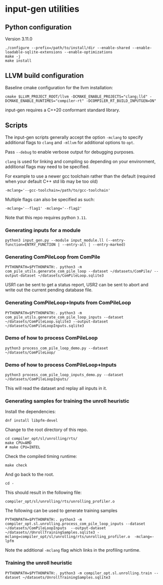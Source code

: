 # input-gen utilities

## Python configuration
Version 3.11.0
``` shell
./configure --prefix=/path/to/install/dir --enable-shared --enable-loadable-sqlite-extensions --enable-optimizations
make -j
make install
```

## LLVM build configuration

Baseline cmake configuration for the llvm installation:

``` 
cmake $LLVM_PROJECT_ROOT/llvm -DCMAKE_ENABLE_PROJECTS="clang;lld" -DCMAKE_ENABLE_RUNTIMES="compiler-rt" -DCOMPILER_RT_BUILD_INPUTGEN=ON"
```

input-gen requires a C++20 conformant standard library.

## Scripts

The input-gen scripts generally accept the option `-mclang` to specify
additional flags to `clang` and `-mllvm` for additional options to `opt`.

Pass `--debug` to enable verbose output for debugging purposes.

`clang` is used for linking and compiling so depending on your environment,
additional flags may need to be specified.

For example to use a newer gcc toolchain rather than the default (required when
your default C++ std lib may be too old)
``` shell
-mclang='--gcc-toolchain=/path/to/gcc-toolchain' 
```

Multiple flags can also be specified as such:
``` shell
-mclang='--flag1' -mclang='--flag2' 
```

Note that this repo requires python `3.11`.

### Generating inputs for a module

``` shell
python3 input_gen.py --module input_module.ll (--entry-function=ENTRY_FUNCTION | --entry-all | --entry-marked)
```

### Generating ComPileLoop from ComPile

``` shell
PYTHONPATH=$PYTHONPATH:. python3 -m com_pile_utils.generate_com_pile_loop --dataset ~/datasets/ComPile/ --output-dataset ~/datasets/ComPileLoop.sqlite3
```

USR1 can be sent to get a status report, USR2 can be sent to abort and write out
the current pending database file.

### Generating ComPileLoop+Inputs from ComPileLoop

``` shell
PYTHONPATH=$PYTHONPATH:. python3 -m com_pile_utils.generate_com_pile_loop_inputs --dataset ~/datasets/ComPileLoop.sqlite3 --output-dataset ~/datasets/ComPileLoopInputs.sqlite3
```

### Demo of how to process ComPileLoop

``` shell
python3 process_com_pile_loop_demo.py --dataset ~/datasets/ComPileLoop/
```

### Demo of how to process ComPileLoop+Inputs

``` shell
python3 process_com_pile_loop_inputs_demo.py --dataset ~/datasets/ComPileLoopInputs/
```

This will read the dataset and replay all inputs in it.

### Generating samples for training the unroll heuristic

Install the dependencies:

``` shell
dnf install libpfm-devel
```

Change to the root directory of this repo.

``` shell
cd compiler_opt/sl/unrolling/rts/
make CPU=AMD
# make CPU=INTEL
```

Check the compiled timing runtime:

```
make check
```

And go back to the root.

```
cd -
```

This should result in the following file:

``` shell
compiler_opt/sl/unrolling/rts/unrolling_profiler.o
```

The following can be used to generate training samples
``` shell
PYTHONPATH=$PYTHONPATH:. python3 -m compiler_opt.sl.unrolling.process_com_pile_loop_inputs --dataset ~/datasets/ComPileLoopInputs  --output-dataset ~/datasets//UnrollTrainingSamples.sqlite3 -mclang=compiler_opt/sl/unrolling/rts/unrolling_profiler.o  -mclang=-lpfm
```

Note the additional `-mclang` flag which links in the profiling runtime.

### Training the unroll heuristic

``` shell
PYTHONPATH=$PYTHONPATH:. python3 -m compiler_opt.sl.unrolling.train --dataset ~/datasets/UnrollTrainingSamples.sqlite3
```
